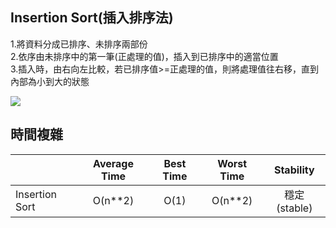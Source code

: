 ## Insertion Sort(插入排序法)
1.將資料分成已排序、未排序兩部份<br>2.依序由未排序中的第一筆(正處理的值)，插入到已排序中的適當位置</br>3.插入時，由右向左比較，若已排序值>=正處理的值，則將處理值往右移，直到內部為小到大的狀態

![](https://github.com/ching-wen123/ching-wen/blob/master/Image/Insertion_sort.png)

## 時間複雜

|                 |Average Time              |Best Time            |Worst Time           |Stability          |
|-----------------|:------------------------:|:-------------------:|:-------------------:|:-----------------:|               
|Insertion Sort   |O(n**2)                   |O(1)                 |O(n**2)              |穩定(stable)        |  


